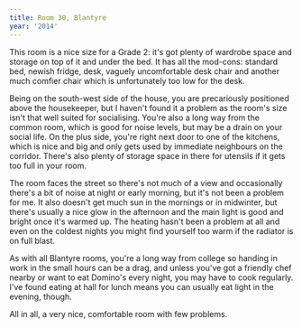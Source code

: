 ```yaml
---
title: Room 30, Blantyre
year: '2014'
---
```


This room is a nice size for a Grade 2: it's got plenty of wardrobe space and storage on top of it and under the bed.  It has all the mod-cons: standard bed, newish fridge, desk, vaguely uncomfortable desk chair and another much comfier chair which is unfortunately too low for the desk.  

Being on the south-west side of the house, you are precariously positioned above the housekeeper, but I haven't found it a problem as the room's size isn't that well suited for socialising.  You're also a long way from the common room, which is good for noise levels, but may be a drain on your social life.  On the plus side, you're right next door to one of the kitchens, which is nice and big and only gets used by immediate neighbours on the corridor.  There's also plenty of storage space in there for utensils if it gets too full in your room.

The room faces the street so there's not much of a view and occasionally there's a bit of noise at night or early morning, but it's not been a problem for me. It also doesn't get much sun in the mornings or in midwinter, but there's usually a nice glow in the afternoon and the main light is good and bright once it's warmed up.  The heating hasn't been a problem at all and even on the coldest nights you might find yourself too warm if the radiator is on full blast.

As with all Blantyre rooms, you're a long way from college so handing in work in the small hours can be a drag, and unless you've got a friendly chef nearby or want to eat Domino's every night, you may have to cook regularly.  I've found eating at hall for lunch means you can usually eat light in the evening, though.

All in all, a very nice, comfortable room with few problems.